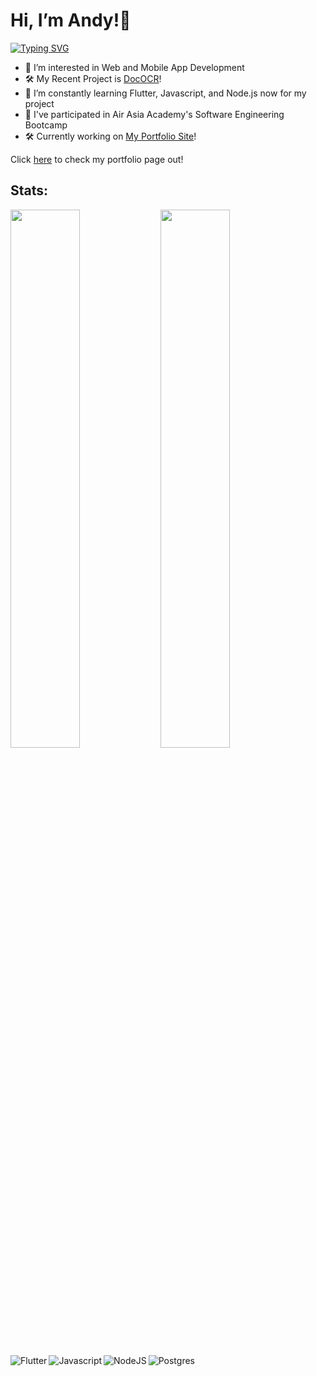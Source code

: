 
# Hi, I’m Andy!👋
[![Typing SVG](https://readme-typing-svg.herokuapp.com/?lines=Hello+There;Nice+to+meet+you&background=000000EB&center=true)](https://git.io/typing-svg)
<br />


- 👀 I’m interested in Web and Mobile App Development
- 🛠 My Recent Project is [DocOCR][dococr]!
- 🌱 I’m constantly learning Flutter, Javascript, and Node.js now for my project
- 📖 I've participated in Air Asia Academy's Software Engineering Bootcamp
- 🛠 Currently working on [My Portfolio Site][portfoliocode]!

Click [here][viewportfolio] to check my portfolio page out!

## Stats:

<img align="left" width="47%" src="https://github-readme-stats.vercel.app/api?username=Hwang2212&show_icons=true&theme=radical" />

<img align="left" width="47%" src="https://github-readme-stats.vercel.app/api/top-langs/?username=Hwang2212&layout=compact&theme=radical" />

<br />
<br />
<br />
<img align="left" alt="Flutter" src="https://img.shields.io/badge/Flutter-%2302569B.svg?style=for-the-badge&logo=Flutter&logoColor=white" />
<img align="left" alt="Javascript" src="https://img.shields.io/badge/javascript-%23323330.svg?style=for-the-badge&logo=javascript&logoColor=%23F7DF1E" />
<img align="left" alt="NodeJS" src="https://img.shields.io/badge/node.js-6DA55F?style=for-the-badge&logo=node.js&logoColor=white" />
<img align="left" alt="Postgres" src="https://img.shields.io/badge/postgres-%23316192.svg?style=for-the-badge&logo=postgresql&logoColor=white" />




[dococr]: https://github.com/Hwang2212/dococr
[portfoliocode]: https://github.com/Hwang2212/portfolio
[viewportfolio]: https://andyhwang.netlify.app/

<!---
Hwang2212/Hwang2212 is a ✨ special ✨ repository because its `README.md` (this file) appears on your GitHub profile.
You can click the Preview link to take a look at your changes.
--->

